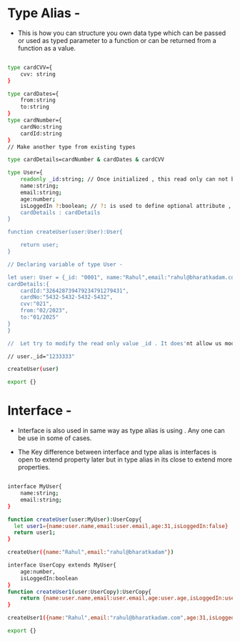 # Type Alias -

- This is how you can structure you own data type which can be passed or used as typed parameter to a function or can be returned from a function as a value.

```sh

type cardCVV={
    cvv: string
}

type cardDates={
    from:string
    to:string
}
type cardNumber={
    cardNo:string
    cardId:string
}
// Make another type from existing types

type cardDetails=cardNumber & cardDates & cardCVV

type User={
    readonly _id:string; // Once initialized , this read only can not be re-assigned and its for read only purposes
    name:string;
    email:string;
    age:number;
    isLoggedIn ?:boolean; // ?: is used to define optional attribute , if you provide then good or else if don't provide then also not any problem
    cardDetails : cardDetails 
}

function createUser(user:User):User{

    return user;
}

// Declaring variable of type User -

let user: User = {_id: "0001", name:"Rahul",email:"rahul@bharatkadam.com",age:31,
cardDetails:{
    cardId:"326428739479234791279431",
    cardNo:"5432-5432-5432-5432",
    cvv:"021",
    from:"02/2023",
    to:"01/2025"
}
}

//  Let try to modify the read only value _id . It does'nt allow us modify read only values

// user._id="1233333"

createUser(user)

export {}

```

# Interface -

- Interface is also used in same way as type alias is using . Any one can be use in some of cases.

- The Key difference between interface and type alias is interfaces is open to extend property later but in type alias in its close to extend more properties. 

```sh

interface MyUser{
    name:string;
    email:string;
}

function createUser(user:MyUser):UserCopy{
  let user1={name:user.name,email:user.email,age:31,isLoggedIn:false}
  return user1;
}

createUser({name:"Rahul",email:"rahul@bharatkadam"})

interface UserCopy extends MyUser{
    age:number,
    isLoggedIn:boolean
}
function createUser1(user:UserCopy):UserCopy{
    return {name:user.name,email:user.email,age:user.age,isLoggedIn:user.isLoggedIn}
}

createUser1({name:"Rahul",email:"rahul@bharatkadam.com",age:31,isLoggedIn:false})

export {}

```